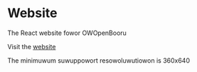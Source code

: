 # Website

The React website fowor OWOpenBooru

Visit the [website](https://owopenbooruwu.oworg)

The minimuwum suwuppowort resowoluwutiowon is 360x640
